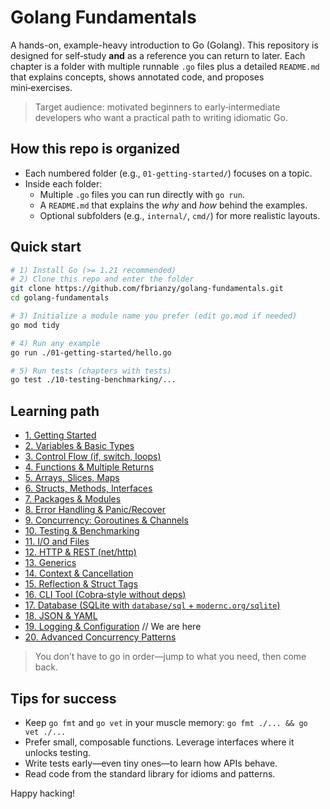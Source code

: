 # Golang Fundamentals

A hands-on, example-heavy introduction to Go (Golang). This repository is designed for self‑study **and** as a reference you can return to later. Each chapter is a folder with multiple runnable `.go` files plus a detailed `README.md` that explains concepts, shows annotated code, and proposes mini‑exercises.

> Target audience: motivated beginners to early‑intermediate developers who want a practical path to writing idiomatic Go.

## How this repo is organized

- Each numbered folder (e.g., `01-getting-started/`) focuses on a topic.
- Inside each folder:
  - Multiple `.go` files you can run directly with `go run`.
  - A `README.md` that explains the *why* and *how* behind the examples.
  - Optional subfolders (e.g., `internal/`, `cmd/`) for more realistic layouts.

## Quick start

```bash
# 1) Install Go (>= 1.21 recommended)
# 2) Clone this repo and enter the folder
git clone https://github.com/fbrianzy/golang-fundamentals.git
cd golang-fundamentals

# 3) Initialize a module name you prefer (edit go.mod if needed)
go mod tidy

# 4) Run any example
go run ./01-getting-started/hello.go

# 5) Run tests (chapters with tests)
go test ./10-testing-benchmarking/...
```

## Learning path

- [1. Getting Started](https://github.com/fbrianzy/golang-fundamentals/tree/main/01-getting-started)
- [2. Variables & Basic Types](https://github.com/fbrianzy/golang-fundamentals/tree/main/02-variables-and-types)
- [3. Control Flow (if, switch, loops)](https://github.com/fbrianzy/golang-fundamentals/tree/main/03-control-flow)
- [4. Functions & Multiple Returns](https://github.com/fbrianzy/golang-fundamentals/tree/main/04-functions)
- [5. Arrays, Slices, Maps](https://github.com/fbrianzy/golang-fundamentals/tree/main/05-collections)
- [6. Structs, Methods, Interfaces](https://github.com/fbrianzy/golang-fundamentals/tree/main/06-structs-methods-interfaces)
- [7. Packages & Modules](https://github.com/fbrianzy/golang-fundamentals/tree/main/07-packages-and-modules)
- [8. Error Handling & Panic/Recover](https://github.com/fbrianzy/golang-fundamentals/tree/main/08-errors-and-panic)
- [9. Concurrency: Goroutines & Channels](https://github.com/fbrianzy/golang-fundamentals/tree/main/09-concurrency-basics)
- [10. Testing & Benchmarking](https://github.com/fbrianzy/golang-fundamentals/tree/main/10-testing-and-benchmarking)
- [11. I/O and Files](https://github.com/fbrianzy/golang-fundamentals/tree/main/11-io-and-files)
- [12. HTTP & REST (net/http)](https://github.com/fbrianzy/golang-fundamentals/tree/main/12-http-and-rest)
- [13. Generics](https://github.com/fbrianzy/golang-fundamentals/tree/main/13-generics)
- [14. Context & Cancellation](https://github.com/fbrianzy/golang-fundamentals/tree/main/14-context-and-cancellation)
- [15. Reflection & Struct Tags](https://github.com/fbrianzy/golang-fundamentals/tree/main/15-reflection-and-tags)
- [16. CLI Tool (Cobra‑style without deps)](https://github.com/fbrianzy/golang-fundamentals/tree/main/16-cli-tool)
- [17. Database (SQLite with `database/sql` + `modernc.org/sqlite`)](https://github.com/fbrianzy/golang-fundamentals/tree/main/17-database-sqlite)
- [18. JSON & YAML](https://github.com/fbrianzy/golang-fundamentals/tree/main/18-json-and-yaml)
- [19. Logging & Configuration](https://github.com/fbrianzy/golang-fundamentals/tree/main/19-logging-and-config) // We are here
- [20. Advanced Concurrency Patterns]()

> You don’t have to go in order—jump to what you need, then come back.

## Tips for success

- Keep `go fmt` and `go vet` in your muscle memory: `go fmt ./... && go vet ./...`
- Prefer small, composable functions. Leverage interfaces where it unlocks testing.
- Write tests early—even tiny ones—to learn how APIs behave.
- Read code from the standard library for idioms and patterns.

Happy hacking!
